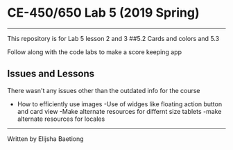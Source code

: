 # CE-450/650 Lab 5 (2019 Spring)
---
This repository is for Lab 5 lesson 2 and 3
##5.2 Cards and colors and 5.3
 
Follow along with the code labs to make a score keeping app

## Issues and Lessons
 
There wasn't any issues other than the outdated info for the course
 
- How to efficiently use images
-Use of widges like floating action button and card view
-Make alternate resources for differnt size tablets
-make alternate resources for locales
 
---
Written by Elijsha Baetiong  

